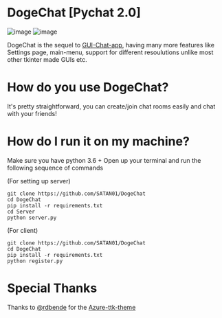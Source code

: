# DogeChat [Pychat 2.0]
![image](https://user-images.githubusercontent.com/68592417/118290131-b617d580-b4f3-11eb-932e-ddcf915f4ecb.png)
![image](https://user-images.githubusercontent.com/68592417/118290289-e52e4700-b4f3-11eb-9826-7c2b15f4887d.png)


DogeChat is the sequel to [GUI-Chat-app](https://github.com/SATAN01/GUI-chat-app), having many more features
like Settings page, main-menu, support for different resoulutions unlike most other tkinter made GUIs etc.

# How do you use DogeChat?
It's pretty straightforward, you can create/join chat rooms easily and chat with your friends!

# How do I run it on my machine?

Make sure you have python 3.6 +
Open up your terminal and run the following sequence of commands

(For setting up server)
```
git clone https://github.com/SATAN01/DogeChat
cd DogeChat
pip install -r requirements.txt
cd Server
python server.py
```

(For client)
```
git clone https://github.com/SATAN01/DogeChat
cd DogeChat
pip install -r requirements.txt
python register.py
```

# Special Thanks

Thanks to [@rdbende](https://github.com/rdbende) for the [Azure-ttk-theme](https://github.com/rdbende/Azure-ttk-theme)
